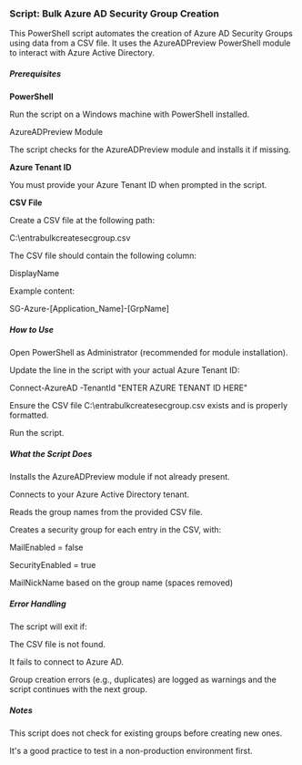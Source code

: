 ### Script: Bulk Azure AD Security Group Creation



This PowerShell script automates the creation of Azure AD Security Groups using data from a CSV file. It uses the AzureADPreview PowerShell module to interact with Azure Active Directory.



##### **Prerequisites**

**PowerShell**



Run the script on a Windows machine with PowerShell installed.



AzureADPreview Module



The script checks for the AzureADPreview module and installs it if missing.



**Azure Tenant ID**



You must provide your Azure Tenant ID when prompted in the script.



**CSV File**



Create a CSV file at the following path:

C:\\entrabulkcreatesecgroup.csv



The CSV file should contain the following column:



DisplayName

Example content:

SG-Azure-\[Application\_Name]-\[GrpName]



##### **How to Use**

Open PowerShell as Administrator (recommended for module installation).



Update the line in the script with your actual Azure Tenant ID:



Connect-AzureAD -TenantId "ENTER AZURE TENANT ID HERE"

Ensure the CSV file C:\\entrabulkcreatesecgroup.csv exists and is properly formatted.



Run the script.



##### **What the Script Does**

Installs the AzureADPreview module if not already present.



Connects to your Azure Active Directory tenant.



Reads the group names from the provided CSV file.



Creates a security group for each entry in the CSV, with:



MailEnabled = false



SecurityEnabled = true



MailNickName based on the group name (spaces removed)



##### **Error Handling**

The script will exit if:



The CSV file is not found.



It fails to connect to Azure AD.



Group creation errors (e.g., duplicates) are logged as warnings and the script continues with the next group.



##### **Notes**

This script does not check for existing groups before creating new ones.



It's a good practice to test in a non-production environment first.

